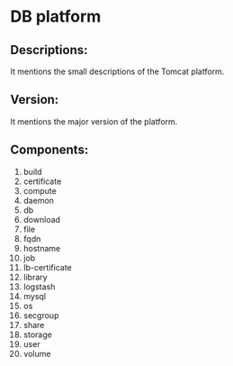 # DB platform

## Descriptions:
It mentions  the small descriptions of the Tomcat platform.

## Version:
It mentions the major version of the platform.

## Components:
1. build
2. certificate
3. compute
4. daemon
5. db
6. download
7. file
8. fqdn
9. hostname
10. job
11. lb-certificate
12. library
13. logstash
14. mysql
15. os
16. secgroup
17. share
18. storage
19. user
20. volume

